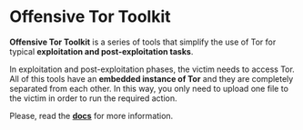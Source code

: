 # Offensive Tor Toolkit
**Offensive Tor Toolkit** is a series of tools that simplify the use of Tor for typical **exploitation and post-exploitation tasks**.

In exploitation and post-exploitation phases, the victim needs to access Tor. All of this tools have an **embedded instance of Tor** and they are completely separated from each other. In this way, you only need to upload one file to the victim in order to run the required action.

Please, read the [**docs**](https://atorrescogollo.github.io/geekdoc/projects/offensive-tor-toolkit/) for more information.
